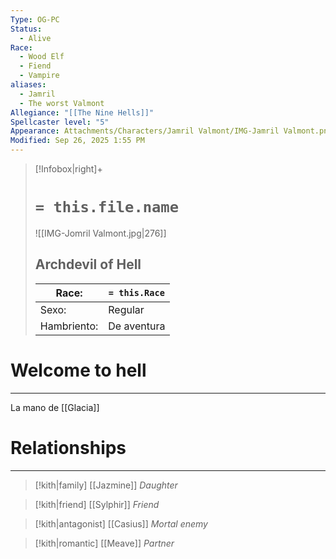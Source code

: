 ```yaml
---
Type: OG-PC
Status:
  - Alive
Race:
  - Wood Elf
  - Fiend
  - Vampire
aliases:
  - Jamril
  - The worst Valmont
Allegiance: "[[The Nine Hells]]"
Spellcaster level: "5"
Appearance: Attachments/Characters/Jamril Valmont/IMG-Jamril Valmont.png
Modified: Sep 26, 2025 1:55 PM
---
```

> [!Infobox|right]+
> # `= this.file.name`
> ![[IMG-Jomril Valmont.jpg|276]]
> ## Archdevil of Hell
> | Race: |  `= this.Race` |
> | ---- | ---- |
> | Sexo: | Regular |
> | Hambriento: | De aventura |
# Welcome to hell
---



La mano de [[Glacia]]


# Relationships
---
> [!kith|family] [[Jazmine]] _Daughter_

> [!kith|friend] [[Sylphir]] _Friend_

> [!kith|antagonist] [[Casius]] _Mortal enemy_

>[!kith|romantic] [[Meave]] _Partner_


